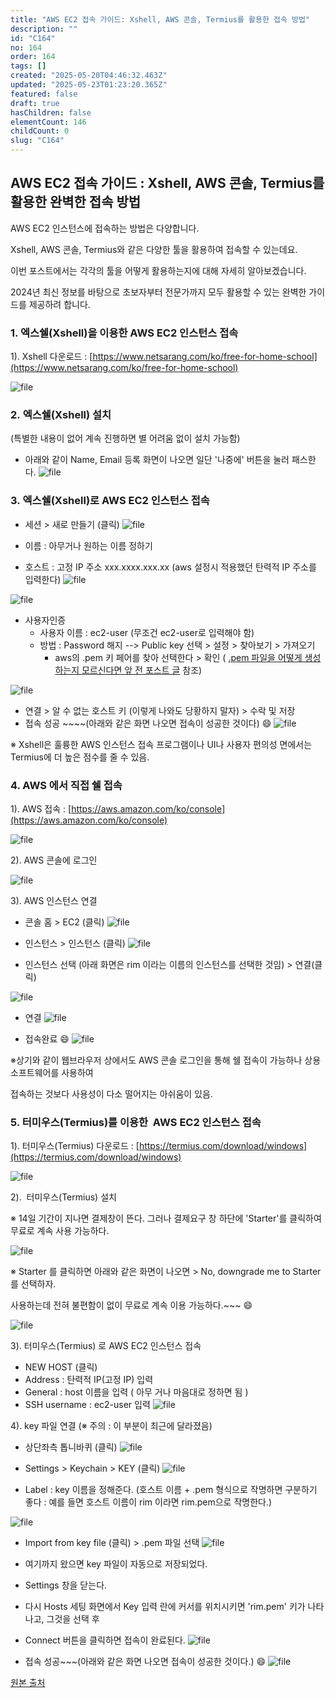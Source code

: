 ```yaml
---
title: "AWS EC2 접속 가이드: Xshell, AWS 콘솔, Termius를 활용한 접속 방법"
description: ""
id: "C164"
no: 164
order: 164
tags: []
created: "2025-05-20T04:46:32.463Z"
updated: "2025-05-23T01:23:20.365Z"
featured: false
draft: true
hasChildren: false
elementCount: 146
childCount: 0
slug: "C164"
---
```


## AWS EC2 접속 가이드 : Xshell, AWS 콘솔, Termius를 활용한 완벽한 접속 방법



AWS EC2 인스턴스에 접속하는 방법은 다양합니다. 

Xshell, AWS 콘솔, Termius와 같은 다양한 툴을 활용하여 접속할 수 있는데요.

이번 포스트에서는 각각의 툴을 어떻게 활용하는지에 대해 자세히 알아보겠습니다.

2024년 최신 정보를 바탕으로 초보자부터 전문가까지  모두 활용할 수 있는 완벽한 가이드를 제공하려 합니다.



### 1. 엑스쉘(Xshell)을  이용한 AWS EC2 인스턴스 접속



1). Xshell 다운로드 : [https://www.netsarang.com/ko/free-for-home-school](https://www.netsarang.com/ko/free-for-home-school)

![file](/images/29b5aa5ad55b28837a32bdad5b34f48e.jpg)



### 2. 엑스쉘(Xshell) 설치 



(특별한 내용이 없어 계속 진행하면 별 어려움 없이 설치 가능함)

- 아래와 같이 Name, Email 등록 화면이 나오면 일단 '나중에' 버튼을 눌러 패스한다.
![file](/images/e770281e7823aa1f49e557f8b183dadc.jpg)



### 3. 엑스쉘(Xshell)로 AWS EC2 인스턴스 접속

- 세션 > 새로 만들기 (클릭)
![file](/images/ca805926adb8d43d00ce21874a550db7.jpg)



- 이름 : 아무거나 원하는 이름 정하기 
- 호스트 : 고정 IP 주소 xxx.xxxx.xxx.xx (aws 설정시 적용했던 탄력적 IP 주소를 입력한다)
![file](/images/15cb013dd71acf5ac68722cae847eade.jpg)



![file](/images/f311059ca0d29611e3f9da46a92b5c79.jpg)



- 사용자인증
  - 사용자 이름 : ec2-user (무조건 ec2-user로 입력해야 함)
  - 방법 : Password 해지 --> Public key 선택 > 설정 > 찾아보기 > 가져오기
    - aws의 .pem 키 페어를 찾아 선택한다 > 확인
( [.pem 파일을 어떻게 생성하는지 모르신다면 앞 전 포스트 글](https://box.eureka.codes/C163) 참조)

![file](/images/7b8bfff40d52631409ead41bc97391b7.jpg)



- 연결 > 알 수 없는 호스트 키 (이렇게 나와도 당황하지 말자) > 수락 및 저장
- 접속 성공 ~~~~(아래와 같은 화면 나오면 접속이 성공한 것이다) 😄
![file](/images/5340a2917278c1ca1097367d8d13cc3c.jpg)

※ Xshell은 훌륭한 AWS 인스턴스 접속 프로그램이나 UI나 사용자 편의성 면에서는 Termius에 더 높은 점수를 줄 수 있음.



### 4. AWS 에서 직접 쉘 접속



1). AWS 접속 : [https://aws.amazon.com/ko/console](https://aws.amazon.com/ko/console)

![file](/images/bae15bb2d3a2ff1b783e8b4107a76d96.jpg)



2). AWS 콘솔에 로그인 

![file](/images/b38bc5f2bddb854dc54e519877931463.jpg)



3). AWS 인스턴스 연결

- 콘솔 홈 > EC2 (클릭)
![file](/images/bfba659f036122374ce63a3d45287fd4.jpg)



- 인스턴스 > 인스턴스 (클릭)
![file](/images/fcf5609d33416c718b8684e2b9233c7f.jpg)



- 인스턴스 선택
(아래 화면은 rim 이라는 이름의 인스턴스를 선택한 것임) > 연결(클릭)

![file](/images/d713e314557a497edd011830201b2225.jpg)



- 연결
![file](/images/f3363cbf93e93b20c68d0995c49e15ac.jpg)



- 접속완료  😄
![file](/images/7f9118fa406906cf6d156db275ba6c3b.jpg)

※상기와 같이 웹브라우저 상에서도 AWS 콘솔 로그인을 통해 쉘 접속이 가능하나 상용 소프트웨어를 사용하여

   접속하는 것보다 사용성이 다소 떨어지는 아쉬움이 있음.



### 5. 터미우스(Termius)를 이용한  AWS EC2 인스턴스 접속



1). 터미우스(Termius) 다운로드 : [https://termius.com/download/windows](https://termius.com/download/windows)

![file](/images/9bdcd02e9dbcb8006329665d39273158.jpg)



2).  터미우스(Termius) 설치

※ 14일 기간이 지나면 결제창이 뜬다. 그러나 결제요구 창 하단에 'Starter'를 클릭하여 무료로 계속 사용 가능하다.

![file](/images/c808cf017e9f854f612c9acf3897ea2b.jpg)

※ Starter 를 클릭하면 아래와 같은 화면이 나오면 > No, downgrade me to Starter를 선택하자.

   사용하는데 전혀 불편함이 없이 무료로 계속 이용 가능하다.~~~ 😄

![file](/images/26100f681ac561490fb1344434cc8bef.jpg)



3). 터미우스(Termius) 로 AWS EC2 인스턴스 접속

- NEW HOST (클릭)
- Address : 탄력적 IP(고정 IP) 입력
- General : host 이름을 입력 ( 아무 거나 마음대로 정하면 됨 )
- SSH username : ec2-user 입력
![file](/images/214a0810b7dc0d7feca9d5bed38684be.jpg)



4). key 파일 연결 (※ 주의 : 이 부분이 최근에 달라졌음)

- 상단좌측 톱니바퀴 (클릭)
![file](/images/ceb2c4e077e348b641556aa1add9149e.jpg)



- Settings > Keychain > KEY (클릭)
![file](/images/7431eef98ae582a075fba3fb90028364.jpg)



- Label : key 이름을 정해준다.
(호스트 이름 + .pem 형식으로 작명하면 구분하기 좋다 : 예를 들면 호스트 이름이 rim 이라면 rim.pem으로 작명한다.)

![file](/images/96e33a854d5256bc73430859d57df0db.jpg)



- Import from key file (클릭) > .pem 파일 선택
![file](/images/f8a6aae3c92f8c90f891cd5ce2fd48a8.jpg)



- 여기까지 왔으면 key 파일이 자동으로 저장되었다.
- Settings 창을 닫는다.


- 다시 Hosts 세팅 화면에서 Key 입력 란에 커서를 위치시키면 'rim.pem' 키가 나타나고, 그것을 선택 후 
- Connect 버튼을 클릭하면 접속이 완료된다. 
![file](/images/5a4010e4ac837e4f884d21a6acadfb9a.jpg)



- 접속 성공~~~(아래와 같은 화면 나오면 접속이 성공한 것이다.) 😄
![file](/images/ed6106e660944e5b06dc7da7b0f15d28.jpg)



[원본 출처](https://nowbatel.tistory.com/entry/AWS-EC2-%EC%9D%B8%EC%8A%A4%ED%84%B4%EC%8A%A4%EB%A1%9C%EC%9D%98-%EC%89%98-%EC%A0%91%EC%86%8DEC2-Instance-Connect-%ED%99%9C%EC%9A%A9-%EA%B0%80%EC%9D%B4%EB%93%9C)





[](https://nowbatel.tistory.com/entry/AWS-EC2-%EC%9D%B8%EC%8A%A4%ED%84%B4%EC%8A%A4%EB%A1%9C%EC%9D%98-%EC%89%98-%EC%A0%91%EC%86%8DEC2-Instance-Connect-%ED%99%9C%EC%9A%A9-%EA%B0%80%EC%9D%B4%EB%93%9C)
